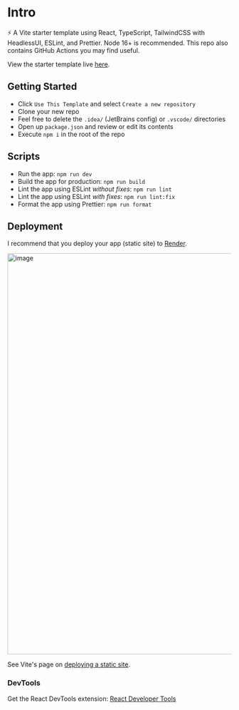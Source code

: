 # Intro

⚡ A Vite starter template using React, TypeScript, TailwindCSS with HeadlessUI, ESLint, and Prettier. Node 16+ is recommended. This repo also contains GitHub Actions you may find useful.

View the starter template live [here](https://mooship-vite.onrender.com).

## Getting Started

-   Click `Use This Template` and select `Create a new repository`
-   Clone your new repo
-   Feel free to delete the `.idea/` (JetBrains config) or `.vscode/` directories
-   Open up `package.json` and review or edit its contents
-   Execute `npm i` in the root of the repo

## Scripts

-   Run the app: `npm run dev`
-   Build the app for production: `npm run build`
-   Lint the app using ESLint _without fixes_: `npm run lint`
-   Lint the app using ESLint _with fixes_: `npm run lint:fix`
-   Format the app using Prettier: `npm run format`

## Deployment

I recommend that you deploy your app (static site) to [Render](https://render.com/).

<img width="900" alt="image" src="https://user-images.githubusercontent.com/28689428/202850377-b63fb03c-bca2-4062-b380-49ff42b961b3.png">

See Vite's page on [deploying a static site](https://vitejs.dev/guide/static-deploy.html).

### DevTools

Get the React DevTools extension: [React Developer Tools](https://beta.reactjs.org/learn/react-developer-tools)
